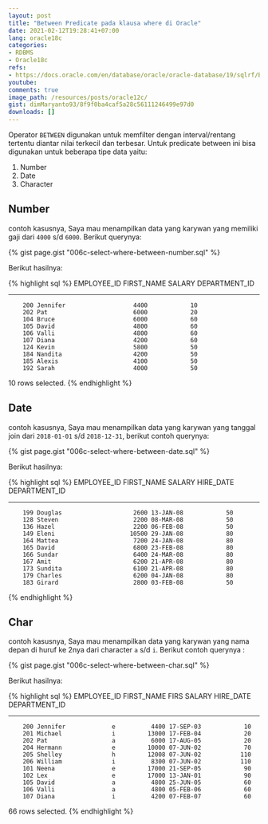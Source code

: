 ```yaml
---
layout: post
title: "Between Predicate pada klausa where di Oracle"
date: 2021-02-12T19:28:41+07:00
lang: oracle18c
categories:
- RDBMS
- Oracle18c
refs: 
- https://docs.oracle.com/en/database/oracle/oracle-database/19/sqlrf/BETWEEN-Condition.html#GUID-868A7C9D-EDF9-44E7-91B5-C3F69E503CCB
youtube: 
comments: true
image_path: /resources/posts/oracle12c/
gist: dimMaryanto93/8f9f0ba4caf5a28c56111246499e97d0
downloads: []
---
```



Operator `BETWEEN` digunakan untuk memfilter dengan interval/rentang tertentu diantar nilai terkecil dan terbesar. Untuk predicate between ini bisa digunakan untuk beberapa tipe data yaitu:

1. Number
2. Date
3. Character

## Number

contoh kasusnya, Saya mau menampilkan data yang karywan yang memiliki gaji dari `4000` s/d `6000`. Berikut querynya:

{% gist page.gist "006c-select-where-between-number.sql" %}

Berikut hasilnya:

{% highlight sql %}
EMPLOYEE_ID FIRST_NAME               SALARY DEPARTMENT_ID
----------- -------------------- ---------- -------------
        200 Jennifer                   4400            10
        202 Pat                        6000            20
        104 Bruce                      6000            60
        105 David                      4800            60
        106 Valli                      4800            60
        107 Diana                      4200            60
        124 Kevin                      5800            50
        184 Nandita                    4200            50
        185 Alexis                     4100            50
        192 Sarah                      4000            50

10 rows selected.
{% endhighlight %}

## Date

contoh kasusnya, Saya mau menampilkan data yang karywan yang tanggal join dari `2018-01-01` s/d `2018-12-31`, berikut contoh querynya:

{% gist page.gist "006c-select-where-between-date.sql" %}

Berikut hasilnya:

{% highlight sql %}
EMPLOYEE_ID FIRST_NAME               SALARY HIRE_DATE DEPARTMENT_ID
----------- -------------------- ---------- --------- -------------
        199 Douglas                    2600 13-JAN-08            50
        128 Steven                     2200 08-MAR-08            50
        136 Hazel                      2200 06-FEB-08            50
        149 Eleni                     10500 29-JAN-08            80
        164 Mattea                     7200 24-JAN-08            80
        165 David                      6800 23-FEB-08            80
        166 Sundar                     6400 24-MAR-08            80
        167 Amit                       6200 21-APR-08            80
        173 Sundita                    6100 21-APR-08            80
        179 Charles                    6200 04-JAN-08            80
        183 Girard                     2800 03-FEB-08            50
{% endhighlight %}

## Char

contoh kasusnya, Saya mau menampilkan data yang karywan yang nama depan di huruf ke 2nya dari character `a` s/d `i`. Berikut contoh querynya :

{% gist page.gist "006c-select-where-between-char.sql" %}

Berikut hasilnya:

{% highlight sql %}
EMPLOYEE_ID FIRST_NAME           FIRS     SALARY HIRE_DATE DEPARTMENT_ID
----------- -------------------- ---- ---------- --------- -------------
        200 Jennifer             e          4400 17-SEP-03            10
        201 Michael              i         13000 17-FEB-04            20
        202 Pat                  a          6000 17-AUG-05            20
        204 Hermann              e         10000 07-JUN-02            70
        205 Shelley              h         12008 07-JUN-02           110
        206 William              i          8300 07-JUN-02           110
        101 Neena                e         17000 21-SEP-05            90
        102 Lex                  e         17000 13-JAN-01            90
        105 David                a          4800 25-JUN-05            60
        106 Valli                a          4800 05-FEB-06            60
        107 Diana                i          4200 07-FEB-07            60

66 rows selected.
{% endhighlight %}